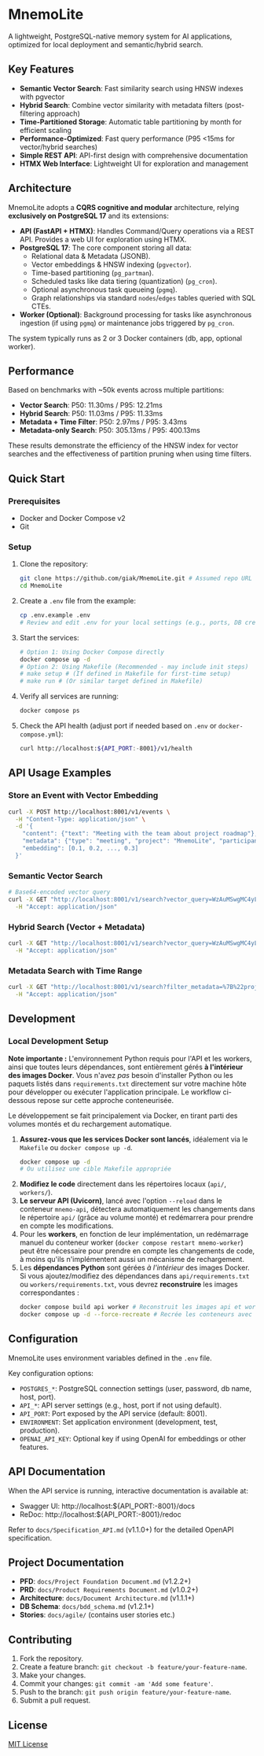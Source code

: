 # MnemoLite

A lightweight, PostgreSQL-native memory system for AI applications, optimized for local deployment and semantic/hybrid search.

## Key Features

- **Semantic Vector Search**: Fast similarity search using HNSW indexes with pgvector
- **Hybrid Search**: Combine vector similarity with metadata filters (post-filtering approach)
- **Time-Partitioned Storage**: Automatic table partitioning by month for efficient scaling
- **Performance-Optimized**: Fast query performance (P95 <15ms for vector/hybrid searches)
- **Simple REST API**: API-first design with comprehensive documentation
- **HTMX Web Interface**: Lightweight UI for exploration and management

## Architecture

MnemoLite adopts a **CQRS cognitive and modular** architecture, relying **exclusively on PostgreSQL 17** and its extensions:

- **API (FastAPI + HTMX)**: Handles Command/Query operations via a REST API. Provides a web UI for exploration using HTMX.
- **PostgreSQL 17**: The core component storing all data:
    - Relational data & Metadata (JSONB).
    - Vector embeddings & HNSW indexing (`pgvector`).
    - Time-based partitioning (`pg_partman`).
    - Scheduled tasks like data tiering (quantization) (`pg_cron`).
    - Optional asynchronous task queueing (`pgmq`).
    - Graph relationships via standard `nodes`/`edges` tables queried with SQL CTEs.
- **Worker (Optional)**: Background processing for tasks like asynchronous ingestion (if using `pgmq`) or maintenance jobs triggered by `pg_cron`.

The system typically runs as 2 or 3 Docker containers (db, app, optional worker).

## Performance

Based on benchmarks with ~50k events across multiple partitions:

- **Vector Search**: P50: 11.30ms / P95: 12.21ms
- **Hybrid Search**: P50: 11.03ms / P95: 11.33ms 
- **Metadata + Time Filter**: P50: 2.97ms / P95: 3.43ms
- **Metadata-only Search**: P50: 305.13ms / P95: 400.13ms

These results demonstrate the efficiency of the HNSW index for vector searches and the effectiveness of partition pruning when using time filters.

## Quick Start

### Prerequisites

- Docker and Docker Compose v2
- Git

### Setup

1.  Clone the repository:
    ```bash
    git clone https://github.com/giak/MnemoLite.git # Assumed repo URL
    cd MnemoLite
    ```

2.  Create a `.env` file from the example:
    ```bash
    cp .env.example .env
    # Review and edit .env for your local settings (e.g., ports, DB credentials)
    ```

3.  Start the services:
    ```bash
    # Option 1: Using Docker Compose directly
    docker compose up -d
    # Option 2: Using Makefile (Recommended - may include init steps)
    # make setup # (If defined in Makefile for first-time setup)
    # make run # (Or similar target defined in Makefile)
    ```

4.  Verify all services are running:
    ```bash
    docker compose ps
    ```

5.  Check the API health (adjust port if needed based on `.env` or `docker-compose.yml`):
    ```bash
    curl http://localhost:${API_PORT:-8001}/v1/health
    ```

## API Usage Examples

### Store an Event with Vector Embedding

```bash
curl -X POST http://localhost:8001/v1/events \
  -H "Content-Type: application/json" \
  -d '{
    "content": {"text": "Meeting with the team about project roadmap"},
    "metadata": {"type": "meeting", "project": "MnemoLite", "participants": ["Alice", "Bob"]},
    "embedding": [0.1, 0.2, ..., 0.3]
  }'
```

### Semantic Vector Search

```bash
# Base64-encoded vector query
curl -X GET "http://localhost:8001/v1/search?vector_query=WzAuMSwgMC4yLCAuLi4sIDAuM10=&top_k=10&limit=5" \
  -H "Accept: application/json"
```

### Hybrid Search (Vector + Metadata)

```bash
curl -X GET "http://localhost:8001/v1/search?vector_query=WzAuMSwgMC4yLCAuLi4sIDAuM10=&top_k=10&filter_metadata=%7B%22type%22%3A%22meeting%22%7D&limit=5" \
  -H "Accept: application/json"
```

### Metadata Search with Time Range

```bash
curl -X GET "http://localhost:8001/v1/search?filter_metadata=%7B%22project%22%3A%22MnemoLite%22%7D&ts_start=2024-01-01T00:00:00Z&ts_end=2024-02-01T00:00:00Z&limit=10" \
  -H "Accept: application/json"
```

## Development

### Local Development Setup

**Note importante :** L'environnement Python requis pour l'API et les workers, ainsi que toutes leurs dépendances, sont entièrement gérés **à l'intérieur des images Docker**. Vous n'avez *pas* besoin d'installer Python ou les paquets listés dans `requirements.txt` directement sur votre machine hôte pour développer ou exécuter l'application principale. Le workflow ci-dessous repose sur cette approche conteneurisée.

Le développement se fait principalement via Docker, en tirant parti des volumes montés et du rechargement automatique.

1.  **Assurez-vous que les services Docker sont lancés**, idéalement via le `Makefile` ou `docker compose up -d`.
    ```bash
    docker compose up -d
    # Ou utilisez une cible Makefile appropriée
    ```
2.  **Modifiez le code** directement dans les répertoires locaux (`api/`, `workers/`).
3.  **Le serveur API (Uvicorn)**, lancé avec l'option `--reload` dans le conteneur `mnemo-api`, détectera automatiquement les changements dans le répertoire `api/` (grâce au volume monté) et redémarrera pour prendre en compte les modifications.
4.  Pour les **workers**, en fonction de leur implémentation, un redémarrage manuel du conteneur worker (`docker compose restart mnemo-worker`) peut être nécessaire pour prendre en compte les changements de code, à moins qu'ils n'implémentent aussi un mécanisme de rechargement.
5.  Les **dépendances Python** sont gérées *à l'intérieur* des images Docker. Si vous ajoutez/modifiez des dépendances dans `api/requirements.txt` ou `workers/requirements.txt`, vous devrez **reconstruire** les images correspondantes :
    ```bash
    docker compose build api worker # Reconstruit les images api et worker
    docker compose up -d --force-recreate # Recrée les conteneurs avec les nouvelles images
    ```

## Configuration

MnemoLite uses environment variables defined in the `.env` file.

Key configuration options:

- `POSTGRES_*`: PostgreSQL connection settings (user, password, db name, host, port).
- `API_*`: API server settings (e.g., host, port if not using default).
- `API_PORT`: Port exposed by the API service (default: 8001).
- `ENVIRONMENT`: Set application environment (development, test, production).
- `OPENAI_API_KEY`: Optional key if using OpenAI for embeddings or other features.

## API Documentation

When the API service is running, interactive documentation is available at:

- Swagger UI: http://localhost:${API_PORT:-8001}/docs
- ReDoc: http://localhost:${API_PORT:-8001}/redoc

Refer to `docs/Specification_API.md` (v1.1.0+) for the detailed OpenAPI specification.

## Project Documentation

- **PFD**: `docs/Project Foundation Document.md` (v1.2.2+)
- **PRD**: `docs/Product Requirements Document.md` (v1.0.2+)
- **Architecture**: `docs/Document Architecture.md` (v1.1.1+)
- **DB Schema**: `docs/bdd_schema.md` (v1.2.1+)
- **Stories**: `docs/agile/` (contains user stories etc.)

## Contributing

1.  Fork the repository.
2.  Create a feature branch: `git checkout -b feature/your-feature-name`.
3.  Make your changes.
4.  Commit your changes: `git commit -am 'Add some feature'`.
5.  Push to the branch: `git push origin feature/your-feature-name`.
6.  Submit a pull request.

## License

[MIT License](LICENSE)
